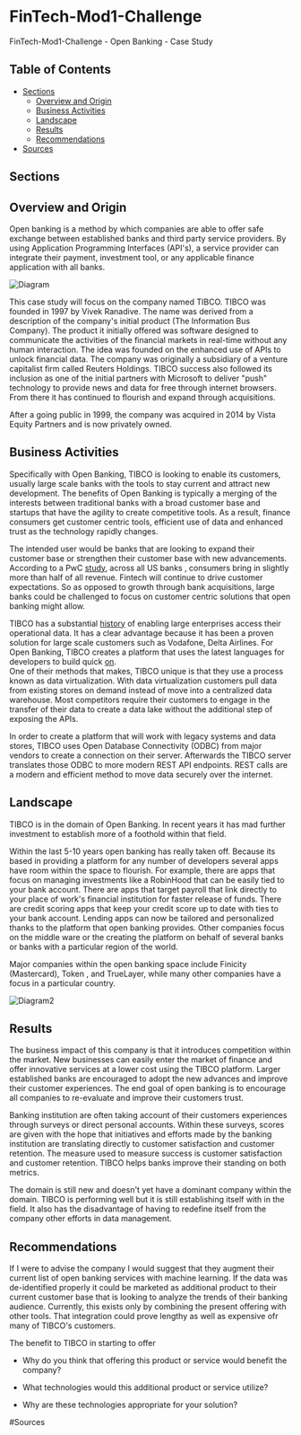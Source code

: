 # FinTech-Mod1-Challenge
FinTech-Mod1-Challenge - Open Banking - Case Study

## Table of Contents

- [Sections](#sections)
  - [Overview and Origin](#title)
  - [Business Activities](#banner)
  - [Landscape](#badges)
  - [Results](#short-description)
  - [Recommendations](#long-description)
- [Sources](#Sources)  
  
## Sections

## Overview and Origin

Open banking is a method by which companies are able to offer safe exchange between established banks and third party service providers. By using Application Programming Interfaces (API's), a service provider can integrate their payment, investment tool, or any applicable finance application with all banks.

![Diagram](Diagram1.png)

This case study will focus on the company named TIBCO. TIBCO was founded in 1997 by Vivek Ranadive. The name was derived from a description of the company's initial product (The Information Bus Company). The product it initially offered was software designed to communicate the activities of the financial markets in real-time without any human interaction. The idea was founded on the enhanced use of APIs to unlock financial data. The company was originally a subsidiary of a venture capitalist firm called Reuters Holdings. TIBCO success also followed its inclusion as one of the initial partners with Microsoft to deliver "push" technology to provide news and data for free through internet browsers. From there it has continued to flourish and expand through acquisitions.

After a going public in 1999, the company was acquired in 2014 by Vista Equity Partners and is now privately owned.

## Business Activities

Specifically with Open Banking, TIBCO is looking to enable its customers, usually large scale banks with the tools to stay current and attract new development. The benefits of Open Banking is typically a merging of the interests between traditional banks with a broad customer base and startups that have the agility to create competitive tools. As a result, finance consumers get customer centric tools, efficient use of data and enhanced trust as the technology rapidly changes.

The intended user would be banks that are looking to expand their customer base or strengthen their customer base with new advancements. According to a PwC [study](https://www.pwc.com/us/en/industries/financial-services/library/next-in-banking-capital-markets-trends.html?WT.mc_id=CT7-PL900-DM1-TR1-LS4-ND30-PRG7-CN_DataAndAnalyticsBuilds-NextInBakingCapitalMarketsTrendNativeNativo), across all US banks , consumers bring in slightly more than half of all revenue. Fintech will continue to drive customer expectations. So as opposed to growth through bank acquisitions, large banks could be challenged to focus on customer centric solutions that open banking might allow.

TIBCO has a substantial [history](https://www.tibco.com/resources/analyst-report/gartner-magic-quadrant-master-data-management-solutions) of enabling large enterprises access their operational data. It has a clear advantage because it has been a proven solution for large scale customers such as Vodafone, Delta Airlines. For Open Banking, TIBCO creates a platform that uses the latest languages for developers to build quick [on](https://www.tibco.com/reference-center/what-is-open-banking).<br>One of their methods that makes, TIBCO unique is that they use a process known as data virtualization. With data virtualization customers pull data from existing stores on demand instead of move into a centralized data warehouse. Most competitors require their customers to engage in the transfer of their data to create a data lake without the additional step of exposing the APIs.

In order to create a platform that will work with legacy systems and data stores, TIBCO uses Open Database Connectivity (ODBC) from major vendors to create a connection on their server. Afterwards the TIBCO server translates those ODBC to more modern REST API endpoints. REST calls are a modern and efficient method to move data securely over the internet.

## Landscape

TIBCO is in the domain of Open Banking. In recent years it has mad further investment to establish more of a foothold within that field.

Within the last 5-10 years open banking has really taken off. Because its based in providing a platform for any number of developers several apps have room within the space to flourish. For example, there are apps that focus on managing investments like a RobinHood that can be easily tied to your bank account. There are apps that target payroll that link directly to your place of work's financial institution for faster release of funds. There are credit scoring apps that keep your credit score up to date with ties to your bank account. Lending apps can now be tailored and personalized thanks to the platform that open banking provides. Other companies focus on the middle ware or the creating the platform on behalf of several banks or banks with a particular region of the world.

Major companies within the open banking space include Finicity (Mastercard), Token , and TrueLayer, while many other companies have a focus in a particular country. 

![Diagram2](Diagram2.png)

## Results

The business impact of this company is that it introduces competition within the market. New businesses can easily enter the market of finance and offer innovative services at a lower cost using the TIBCO platform. Larger established banks are encouraged to adopt the new advances and improve their customer experiences. The end goal of open banking is to encourage all companies to re-evaluate and improve their customers trust.

Banking institution are often taking account of their customers experiences through surveys or direct personal accounts. Within these surveys, scores are given with the hope that initiatives and efforts made by the banking institution are translating directly to customer satisfaction and customer retention. The measure used to measure success is customer satisfaction and customer retention. TIBCO helps banks improve their standing on both metrics.

The domain is still new and doesn't yet have a dominant company within the domain. TIBCO is performing well but it is still establishing itself with in the field.
It also has the disadvantage of having to redefine itself from the company other efforts in data management.

## Recommendations

If I were to advise the company I would suggest that they augment their current list of open banking services with machine learning. If the data was de-identified properly it could be marketed as additional product to their current customer base that is looking to analyze the trends of their banking audience. Currently, this exists only by combining the present offering with other tools. That integration could prove lengthy as well as expensive ofr many of TIBCO's customers.

The benefit to TIBCO in starting to offer 
* Why do you think that offering this product or service would benefit the company?

* What technologies would this additional product or service utilize?

* Why are these technologies appropriate for your solution?

#Sources